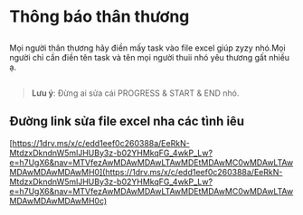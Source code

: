 # Thông báo thân thương

##

Mọi người thân thương hãy điền mấy task vào file excel giúp zyzy nhó.Mọi người chỉ cần điền tên task và tên mọi người thuii nhó yêu thương gất nhiều ạ.

##

> **Lưu ý**: Đừng ai sửa cái PROGRESS & START & END nhó.

## Đường link sửa file excel nha các tình iêu

[https://1drv.ms/x/c/edd1eef0c260388a/EeRkN-MtdzxDkndnW5mlJHUBy3z-b02YHMkqFG_4wkP_Lw?e=h7UgX6&nav=MTVfezAwMDAwMDAwLTAwMDEtMDAwMC0wMDAwLTAwMDAwMDAwMDAwMH0](https://1drv.ms/x/c/edd1eef0c260388a/EeRkN-MtdzxDkndnW5mlJHUBy3z-b02YHMkqFG_4wkP_Lw?e=h7UgX6&nav=MTVfezAwMDAwMDAwLTAwMDEtMDAwMC0wMDAwLTAwMDAwMDAwMDAwMH0c)
